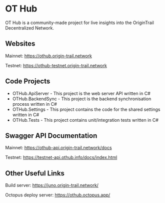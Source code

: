 # OT Hub

OT Hub is a community-made project for live insights into the OriginTrail Decentralized Network.

## Websites

Mainnet: https://othub.origin-trail.network

Testnet: https://othub-testnet.origin-trail.network

## Code Projects
- OTHub.ApiServer - This project is the web server API written in C#
- OTHub.BackendSync - This project is the backend synchronisation process written in C#
- OTHub.Settings - This project contains the code for the shared settings written in C#
- OTHub.Tests - This project contains unit/integration tests written in C#

## Swagger API Documentation

Mainnet: https://othub-api.origin-trail.network/docs

Testnet: https://testnet-api.othub.info/docs/index.html

## Other Useful Links

Build server: https://juno.origin-trail.network/

Octopus deploy server: https://othub.octopus.app/
